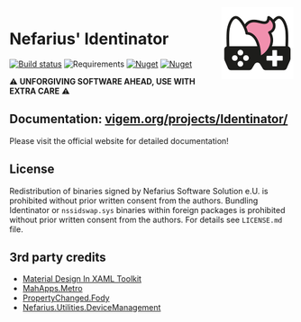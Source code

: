 <img src="assets/NSS-128x128.png" align="right" />

# Nefarius' Identinator

[![Build status](https://ci.appveyor.com/api/projects/status/6mpsnmo569anfhoa?svg=true)](https://ci.appveyor.com/project/nefarius/identinator) ![Requirements](https://img.shields.io/badge/Requires-.NET%206.0-blue.svg) [![Nuget](https://img.shields.io/nuget/v/Nefarius.Drivers.Identinator)](https://www.nuget.org/packages/Nefarius.Drivers.Identinator/) [![Nuget](https://img.shields.io/nuget/dt/Nefarius.Drivers.Identinator)](https://www.nuget.org/packages/Nefarius.Drivers.Identinator/)

⚠️ **UNFORGIVING SOFTWARE AHEAD, USE WITH EXTRA CARE** ⚠️

## Documentation: [vigem.org/projects/Identinator/](https://vigem.org/projects/Identinator/)

Please visit the official website for detailed documentation!

## License

Redistribution of binaries signed by Nefarius Software Solution e.U. is prohibited without prior written consent from the authors. Bundling Identinator or `nssidswap.sys` binaries within foreign packages is prohibited without prior written consent from the authors. For details see `LICENSE.md` file.

## 3rd party credits

- [Material Design In XAML Toolkit](https://github.com/MaterialDesignInXAML/MaterialDesignInXamlToolkit)
- [MahApps.Metro](https://github.com/MahApps/MahApps.Metro)
- [PropertyChanged.Fody](https://github.com/Fody/PropertyChanged)
- [Nefarius.Utilities.DeviceManagement](https://github.com/nefarius/Nefarius.Utilities.DeviceManagement)
